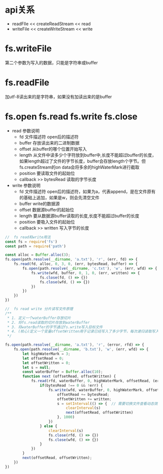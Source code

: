 # api关系
- readFIle << createReadStream << read 
- writeFile << createWriteStream << write

# fs.writeFile  
第二个参数为写入的数据，只能是字符串或buffer

# fs.readFile 
加utf-8读出来的是字符串，如果没有加读出来的是buffer

# fs.open fs.read fs.write fs.close
- read 参数说明
    - fd 文件描述符 open后的描述符 
    - buffer 存放读出来的二进制数据
    - offset 从buffer的哪个位置开始写入
    - length 从文件中读多少个字符放到buffer中,长度不能超过buffer的长度，如果length超过了文件的字节长度，buffer会存放length个字节。但fs.createStream的on data会将多余的highWaterMark进行截取
    - position 要读取文件的起始位
    - callback >> bytesRead 读取的字节长度
- write 参数说明
    - fd 文件描述符 open后的描述符，如果为a，代表append，是在文件原有的基础上追加，如果是w，则会先清空文件
    - buffer write的数据源
    - offset 数据源buffer的起始位
    - length 要从数据源buffer读取的长度,长度不能超过buffer的长度
    - position 要吸入文件的起始位
    - callback >> written 写入字节的长度
``` js
//  fs read和write用法
const fs = require('fs')
const path = require('path')

const alloc = Buffer.alloc(3);
fs.open(path.resolve(__dirname, 'a.txt'), 'r', (err, fd) => {
    fs.read(fd, alloc, 0, 3, 0, (err, bytesRead, buffer) => {
        fs.open(path.resolve(__dirname, 'c.txt'), 'w', (err, wfd) => {
            fs.write(wfd, buffer, 0, 1, 0, (err, written) => {
                fs.close(fd, () => {})
                fs.close(wfd, () => {})
            })
        })
    })
})
```
``` js
//  fs read write 分片读写文件原理
/** 
 * 1. 定义一个waterBuffer存放切片
 * 2. 将fs.read读取的切片存放到waterBuffer
 * 3. 将waterBuffer的字节通过fs.write写入目标文件
 * 4. (核心)定义一个变量offsetWritten用于记录已经写入了多少字节，每次递归读取写入文件，递增该变量，将该变量作为每次读取和写入的初始位置
 */

fs.open(path.resolve(__dirname, 'a.txt'), 'r', (error, rfd) => {
    fs.open(path.resolve(__dirname, 'b.txt'), 'w', (err, wfd) => {
        let highWaterMark = 3;
        let offsetRead = 0;
        let offsetWritten = 0;
        let s = null;
        const waterBuffer = Buffer.alloc(10);
        function next (offsetRead, offsetWritten) {
            fs.read(rfd, waterBuffer, 0, highWaterMark, offsetRead, (err, bytesRead) => {
                if(bytesRead !== 0 && !err) {
                    fs.write(wfd, waterBuffer, 0, highWaterMark, offsetWritten, (err, written) => {
                        offsetRead += bytesRead;
                        offsetWritten += written;
                        s = setInterval(() => {  // 需要切换文件查看动态效果
                            clearInterval(s)
                            next(offsetRead, offsetWritten)
                        }, 1000)
                    })
                } else {
                    clearInterval(s)
                    fs.close(rfd, () => {})
                    fs.close(wfd, () => {})
                }
            })
        }
        next(offsetRead, offsetWritten);
    })
})
```